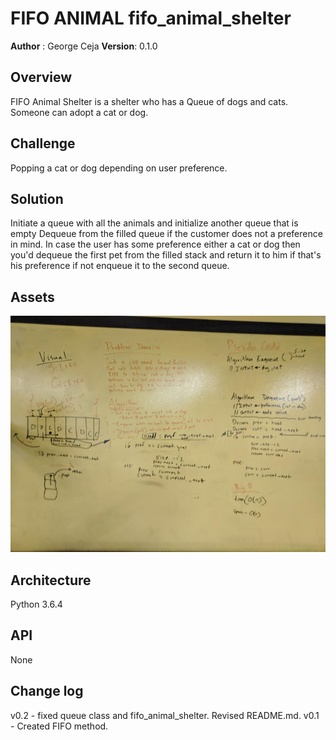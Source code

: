 # FIFO ANIMAL fifo_animal_shelter
**Author** : George Ceja
**Version**: 0.1.0


## Overview
FIFO Animal Shelter is a shelter who has a Queue of dogs and cats.
Someone can adopt a cat or dog.


## Challenge
Popping a cat or dog depending on user preference.


## Solution
Initiate a queue with all the animals and initialize another queue that is empty
Dequeue from the filled queue if the customer does not a preference in mind. In
case the user has some preference either a cat or dog then you'd dequeue the
first pet from the filled stack and return it to him if that's his preference if
not enqueue it to the second queue.


## Assets
![pseudocode](assets/fifo_animal_shelter.jpg)


## Architecture
Python 3.6.4


## API
None


## Change log
v0.2 - fixed queue class and fifo_animal_shelter. Revised README.md.
v0.1 - Created FIFO method.
